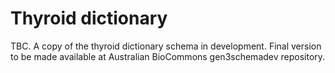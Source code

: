 # Thyroid dictionary 

TBC. A copy of the thyroid dictionary schema in development. Final version to be made available at Australian BioCommons gen3schemadev repository.

